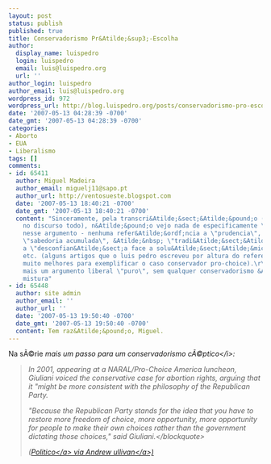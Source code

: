 ```yaml
---
layout: post
status: publish
published: true
title: Conservadorismo Pr&Atilde;&sup3;-Escolha
author:
  display_name: luispedro
  login: luispedro
  email: luis@luispedro.org
  url: ''
author_login: luispedro
author_email: luis@luispedro.org
wordpress_id: 972
wordpress_url: http://blog.luispedro.org/posts/conservadorismo-pro-escolha
date: '2007-05-13 04:28:39 -0700'
date_gmt: '2007-05-13 04:28:39 -0700'
categories:
- Aborto
- EUA
- Liberalismo
tags: []
comments:
- id: 65411
  author: Miguel Madeira
  author_email: miguelj11@sapo.pt
  author_url: http://ventosueste.blogspot.com
  date: '2007-05-13 18:40:21 -0700'
  date_gmt: '2007-05-13 18:40:21 -0700'
  content: "Sinceramente, pela transcri&Atilde;&sect;&Atilde;&pound;o (pode ser diferente
    no discurso todo), n&Atilde;&pound;o vejo nada de especificamente \"conservador\"
    nesse argumento - nenhuma refer&Atilde;&ordf;ncia a \"prudencia\", &Atilde;&nbsp;
    \"sabedoria acumulada\", &Atilde;&nbsp; \"tradi&Atilde;&sect;&Atilde;&pound;o\",
    a \"desconfian&Atilde;&sect;a face a solu&Atilde;&sect;&Atilde;&micro;es milagrosas\"
    etc. (alguns artigos que o luis pedro escreveu por altura do referendo parecem-me
    muito melhores para exemplificar o caso conservador pro-choice).\r\n\r\nParece-me
    mais um argumento liberal \"puro\", sem qualquer conservadorismo &Atilde;&nbsp;
    mistura"
- id: 65448
  author: site admin
  author_email: ''
  author_url: ''
  date: '2007-05-13 19:50:40 -0700'
  date_gmt: '2007-05-13 19:50:40 -0700'
  content: Tem raz&Atilde;&pound;o, Miguel.
---
```

<p>Na s&Atilde;&copy;rie <i>mais um passo para um conservadorismo c&Atilde;&copy;ptico<&#47;i>:</p>
<blockquote><p>In 2001, appearing at a NARAL&#47;Pro-Choice America luncheon, Giuliani voiced the conservative case for abortion rights, arguing that it "might be more consistent with the philosophy of the Republican Party.</p>
<p>"Because the Republican Party stands for the idea that you have to restore more freedom of choice, more opportunity, more opportunity for people to make their own choices rather than the government dictating those choices," said Giuliani.<&#47;blockquote></p>
<p>(<a href="http:&#47;&#47;www.politico.com&#47;news&#47;stories&#47;0507&#47;3876.html">Politico<&#47;a> via <a href="http:&#47;&#47;andrewsullivan.theatlantic.com&#47;the_daily_dish&#47;2007&#47;05&#47;rudy_and_the_ba.html">Andrew ullivan<&#47;a>)</p>
